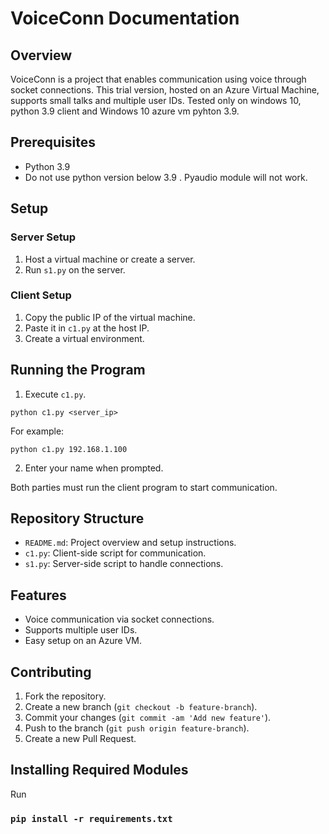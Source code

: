 # VoiceConn Documentation

## Overview

VoiceConn is a project that enables communication using voice through socket connections. This trial version, hosted on an Azure Virtual Machine, supports small talks and multiple user IDs.
Tested only on windows 10, python 3.9 client and Windows 10 azure vm pyhton 3.9.

## Prerequisites

- Python 3.9
- Do not use python version below 3.9 . Pyaudio module will not work.

## Setup

### Server Setup

1. Host a virtual machine or create a server.
2. Run `s1.py` on the server.

### Client Setup

1. Copy the public IP of the virtual machine.
2. Paste it in `c1.py` at the host IP.
3. Create a virtual environment.

## Running the Program


1. Execute `c1.py`.

```python c1.py <server_ip>```

For example:

```python c1.py 192.168.1.100```

2. Enter your name when prompted.

Both parties must run the client program to start communication.

## Repository Structure

- `README.md`: Project overview and setup instructions.
- `c1.py`: Client-side script for communication.
- `s1.py`: Server-side script to handle connections.


## Features

- Voice communication via socket connections.
- Supports multiple user IDs.
- Easy setup on an Azure VM.

## Contributing

1. Fork the repository.
2. Create a new branch (`git checkout -b feature-branch`).
3. Commit your changes (`git commit -am 'Add new feature'`).
4. Push to the branch (`git push origin feature-branch`).
5. Create a new Pull Request.

## Installing Required Modules

Run

### `pip install -r requirements.txt`


